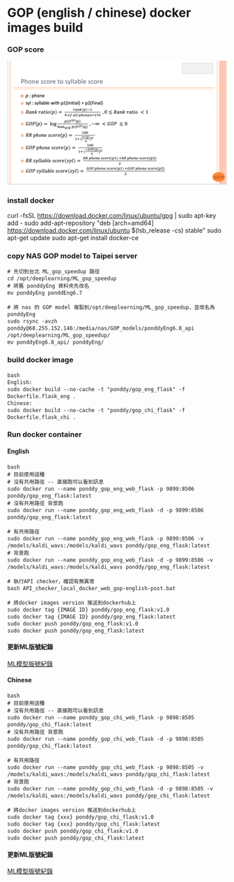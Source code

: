 # GOP (english / chinese) docker images build

### GOP score
![](https://github.com/ponddy-edu/ML_gop_speedup_flask/blob/develop/media/Gop_score.png?raw=true)


### install docker
curl -fsSL https://download.docker.com/linux/ubuntu/gpg | sudo apt-key add -
sudo add-apt-repository "deb [arch=amd64] https://download.docker.com/linux/ubuntu $(lsb_release -cs) stable"
sudo apt-get update
sudo apt-get install docker-ce

### copy NAS GOP model to Taipei server

```bash=
# 先切到台北 ML_gop_speedup 路徑
cd /opt/deeplearning/ML_gop_speedup
# 將舊 ponddyEng 資料夾先改名
mv ponddyEng ponddEng6.7

# 將 nas 的 GOP model 複製到/opt/deeplearning/ML_gop_speedup，並改名為ponddyEng
sudo rsync -avzh ponddy@68.255.152.146:/media/nas/GOP_models/ponddyEng6.8_api /opt/deeplearning/ML_gop_speedup/
mv ponddyEng6.8_api/ ponddyEng/
```

### build docker image

```
bash
English:
sudo docker build --no-cache -t "ponddy/gop_eng_flask" -f Dockerfile.flask_eng .
Chinese:
sudo docker build --no-cache -t "ponddy/gop_chi_flask" -f Dockerfile.flask_chi .
```

### Run docker container


#### English

```
bash
# 目前使用這種
# 沒有共用路徑 -- 直接跑可以看到訊息
sudo docker run --name ponddy_gop_eng_web_flask -p 9899:8506 ponddy/gop_eng_flask:latest
# 沒有共用路徑 背景跑
sudo docker run --name ponddy_gop_eng_web_flask -d -p 9899:8506 ponddy/gop_eng_flask:latest

# 有共用路徑
sudo docker run --name ponddy_gop_eng_web_flask -p 9899:8506 -v /models/kaldi_wavs:/models/kaldi_wavs ponddy/gop_eng_flask:latest
# 背景跑
sudo docker run --name ponddy_gop_eng_web_flask -d -p 9899:8506 -v  /models/kaldi_wavs:/models/kaldi_wavs ponddy/gop_eng_flask:latest

# 執行API checker，確認有無異常
bash API_checker_local_docker_web_gop-english-post.bat

# 將docker images version 推送到dockerhub上
sudo docker tag {IMAGE ID} ponddy/gop_eng_flask:v1.0
sudo docker tag {IMAGE ID} ponddy/gop_eng_flask:latest
sudo docker push ponddy/gop_eng_flask:v1.0
sudo docker push ponddy/gop_eng_flask:latest
```

#### 更新ML版號紀錄

[ML模型版號紀錄](https://docs.google.com/spreadsheets/d/142uhBXcScwvFSOqFkwgPvBijZPJGB4RZXilQ3_ARadc/edit#gid=194926086)


#### Chinese

```
bash
# 目前使用這種
# 沒有共用路徑 -- 直接跑可以看到訊息
sudo docker run --name ponddy_gop_chi_web_flask -p 9898:8505 ponddy/gop_chi_flask:latest
# 沒有共用路徑 背景跑
sudo docker run --name ponddy_gop_chi_web_flask -d -p 9898:8505 ponddy/gop_chi_flask:latest

# 有共用路徑
sudo docker run --name ponddy_gop_chi_web_flask -p 9898:8505 -v /models/kaldi_wavs:/models/kaldi_wavs ponddy/gop_chi_flask:latest
# 背景跑
sudo docker run --name ponddy_gop_chi_web_flask -d -p 9898:8505 -v  /models/kaldi_wavs:/models/kaldi_wavs ponddy/gop_chi_flask:latest

# 將docker images version 推送到dockerhub上
sudo docker tag {xxx} ponddy/gop_chi_flask:v1.0
sudo docker tag {xxx} ponddy/gop_chi_flask:latest
sudo docker push ponddy/gop_chi_flask:v1.0
sudo docker push ponddy/gop_chi_flask:latest
```

#### 更新ML版號紀錄

[ML模型版號紀錄](https://docs.google.com/spreadsheets/d/142uhBXcScwvFSOqFkwgPvBijZPJGB4RZXilQ3_ARadc/edit#gid=194926086)